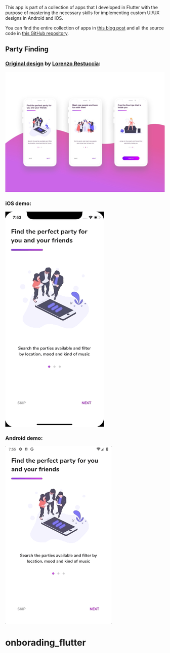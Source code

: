 This app is part of a collection of apps that I developed in Flutter with the purpose of mastering the necessary skills for implementing custom UI/UX designs in Android and iOS.

You can find the entire collection of apps in [this blog post](https://dev.to/crivasgomez/flutter-uiux-design-implementations-518i) and all the source code in [this GitHub repository](https://github.com/CRivasGomez/flutter-ui-ux-designs).

## Party Finding

### [Original design](https://www.uplabs.com/posts/party-finding-concept) by [Lorenzo Restuccia](https://www.uplabs.com/lorenzo_restuccia_8):

![Original design](original-design.png)

### iOS demo:

![iOS demo](demo-ios.gif)

### Android demo:

![Android demo](demo-android.gif)
# onborading_flutter

